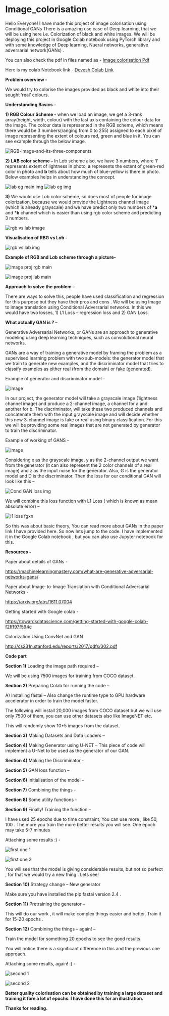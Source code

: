 # Image_colorisation
Hello Everyone! I have made this project of image colorisation using Conditional GANs
There is a amazing use case of Deep learning, that we will be using here i.e. Colorization of black and white images.  We will be deploying this project in Google Colab notebook using PyTorch library and with some knowledge of Deep learning, Nueral networks, generative adversarial network(GANs) .


You can also check the pdf in files named as  - [Image colorisation Pdf](file:///C:/Users/Devesh%20Yadav/Downloads/image%20colorisation%20project%20pdf.pdf)

Here is my colab Notebook link - [Devesh Colab Link](https://colab.research.google.com/drive/1Bm1mZEZKC6TOizxWie6uhxYros-Vj9L3?authuser=1#scrollTo=XwZs6-Gu_ZWF)


**Problem overview -**

We would try to colorise the images provided as black and white into their sought ‘real’ colours. 



**Understanding Basics –** 

**1)	RGB Colour Scheme -** when we load an image, we get a 3-rank array(height, width, colour) with the last axis containing the colour data for the image. The colour data is represented in the RGB scheme, which means there would be 3 numbers(ranging from 0 to 255) assigned to each pixel of image representing the extent of colours red, green and blue in it. You can see example through the below image. 


![RGB-image-and-its-three-components](https://user-images.githubusercontent.com/77203935/176382601-8e47ef1c-8897-4b39-bcb5-9f77a092af09.png)



**2)	LAB color scheme –** In L*a*b scheme also, we have 3 numbers, where ‘l’ represents extent of lightness in photo, **a** represents the extent of green-red color in photo and **b** tells about how much of blue-yellow is there in photo. Below examples helps in understanding the concept.


![lab eg main img](https://user-images.githubusercontent.com/77203935/176383422-8fbb19d9-8b1a-4610-a5cb-d23ffe7e187c.jpg)
![lab eg img](https://user-images.githubusercontent.com/77203935/176383454-1dd744e3-8ad9-4222-ab97-a7ad3c581e36.jpg)



**3)**	We would use L*a*b color scheme, so does most of people for image colorization, because we would provide the Lightness channel image (which is already grayscale) and we have predict only two numbers of ***a** and ***b** channel which is easier than using rgb color scheme and predicting 3 numbers.


![rgb vs lab image](https://user-images.githubusercontent.com/77203935/176385057-3522fc85-d623-4ee6-a879-a46c8f5a1354.png)



**Visualisation of RBG vs L*a*b -**


![rgb vs lab img](https://user-images.githubusercontent.com/77203935/176385089-29ac40ea-9906-4dee-8632-5d09523a03fa.jpg)




**Example of RGB and L*a*b scheme through a picture-**

![image proj rgb main](https://user-images.githubusercontent.com/77203935/176385666-77f9dd3f-7870-4293-9e7a-364c27fe5087.jpeg)


![image proj lab main](https://user-images.githubusercontent.com/77203935/176385148-1aedff41-90db-48a2-9503-2c2e066705f9.jpeg)




**Approach to solve the problem –**

There are ways to solve this, people have used classification and regression for this purpose but they have their pros and cons . We will be using Image to image translation using Conditional Adversarial networks. In this we would have two losses, 1) L1 Loss – regression loss and 2) GAN Loss. 



**What actually GAN is ? –**

Generative Adversarial Networks, or GANs are an approach to generative modeling using deep learning techniques, such as convolutional neural networks.

GANs are a way of training a generative model by framing the problem as a supervised learning problem with two sub-models: the generator model that we train to generate new examples, and the discriminator model that tries to classify examples as either real (from the domain) or fake (generated).

Example of generator and discriminator model -

![image](https://user-images.githubusercontent.com/77203935/176389713-5cfc7e3b-9c71-4107-b880-1b8b51d63c16.png)



In our project, the generator model will take a grayscale image (1ightness channel  image) and produce a 2-channel image, a channel for a and another for b.  The discriminator, will take these two produced channels and concatenate them with the input grayscale image and will decide whether this new 3-channel image is fake or real using binary classification. For this we will be providing some real images that are not generated by generator to train the discriminator. 

Example of working of GANS -


![image](https://user-images.githubusercontent.com/77203935/176389127-26880f54-9232-4e9d-8552-64b6caa56edf.png)


Considering x as the grayscale image,  y as the 2-channel output we want from the generator (it can also represent the 2 color channels of a real image) and z as the input noise for the generator. Also, G is the generator model and D is the discriminator. Then the loss for our conditional GAN will look like this – 

![Cond GAN loss img](https://user-images.githubusercontent.com/77203935/176386580-79d7709e-10a1-4c7c-89b0-ab09474fec5d.png)

We will combine this loss function with L1 Loss ( which is known as mean absolute error) –

![l1 loss fgxn](https://user-images.githubusercontent.com/77203935/176387528-142f0861-0a4e-43e8-aa10-8d2ed6100a95.jpeg)



So  this was about basic theory, You can read more about GANs in the paper link I have provided here. So now lets jump to the code. I have implemented it in the Google Colab notebook , but you can also use Jupyter notebook for this. 


**Resources -**


Paper about details of GANs - 

https://machinelearningmastery.com/what-are-generative-adversarial-networks-gans/

Paper about Image-to-Image Translation with Conditional Adversarial Networks - 

https://arxiv.org/abs/1611.07004

Getting started with Google colab -

https://towardsdatascience.com/getting-started-with-google-colab-f2fff97f594c

Colorization Using ConvNet and GAN

http://cs231n.stanford.edu/reports/2017/pdfs/302.pdf



**Code part**


**Section 1)** Loading the image path required – 

We will be using 7500 images for training from COCO dataset.


**Section 2)** Preparing Colab for running the code –

A)	Installing fastai – Also change the runtime type to GPU hardware accelerator in order to train the model faster. 

The following will install 20,000 images from COCO dataset but we will use only 7500 of them, you can use other datasets also like ImageNET etc. 

This will randomly show 10*5 images from the dataset.


**Section 3)** Making Datasets and Data Loaders – 


**Section 4)** Making Generator using U-NET – 
This piece of code will implement a U-Net to be used as the generator of our GAN.


**Section 4)** Making the Discriminator - 


**Section 5)** GAN loss function – 


**Section 6)** Initialisation of the model – 


**Section 7)** Combining the things - 


**Section 8)** Some utility functions - 


**Section 9)** Finally! Training the function – 

I have used 25 epochs due to time constraint, You can use more , like 50, 100 . The more you train the more better results  you will see. One epoch may take 5-7 minutes 

Attaching some results :) - 


![first one 1](https://user-images.githubusercontent.com/77203935/176417024-e8669a5e-5329-4923-a43c-2c54d8bdfdfc.png)

![first one 2](https://user-images.githubusercontent.com/77203935/176417311-f0f02824-6356-45b6-bd33-bee9a5f52386.png)



You will see that the model is giving considerable results, but not so perfect , for that we would try a new thing . Lets see!


**Section 10)** Strategy change  –  New generator 

Make sure you have installed the pip fastai version 2.4 .


**Section 11)** Pretraining the generator – 

This will do our work , it will make complex things easier and better. 
Train it for 15-20 epochs .


**Section 12)** Combining the things – again! – 

Train the  model for something 20 epochs to see the good results.

You will notice there is a significant difference in this and the previous one approach.

Attaching some results, again! :) - 


![second 1](https://user-images.githubusercontent.com/77203935/176417185-c72b7594-f967-4b50-9749-ad3823005c29.png)

![second 2](https://user-images.githubusercontent.com/77203935/176417231-b68f8e9d-1f33-45cd-ad42-3c919c0324c8.png)



**Better quality colorisation can be obtained by training a large dataset and training it fore a lot of epochs. I have done this for an illustration.**


**Thanks for reading.**

